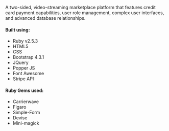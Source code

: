 A two-sided, video-streaming marketplace platform that features credit card payment capabilities, user role management, complex user interfaces, and advanced database relationships.

#### Built using:
- Ruby v2.5.3
- HTML5
- CSS
- Bootstrap 4.3.1
- JQuery
- Popper JS
- Font Awesome
- Stripe API

#### Ruby Gems used:
- Carrierwave
- Figaro
- Simple-Form
- Devise
- Mini-magick

